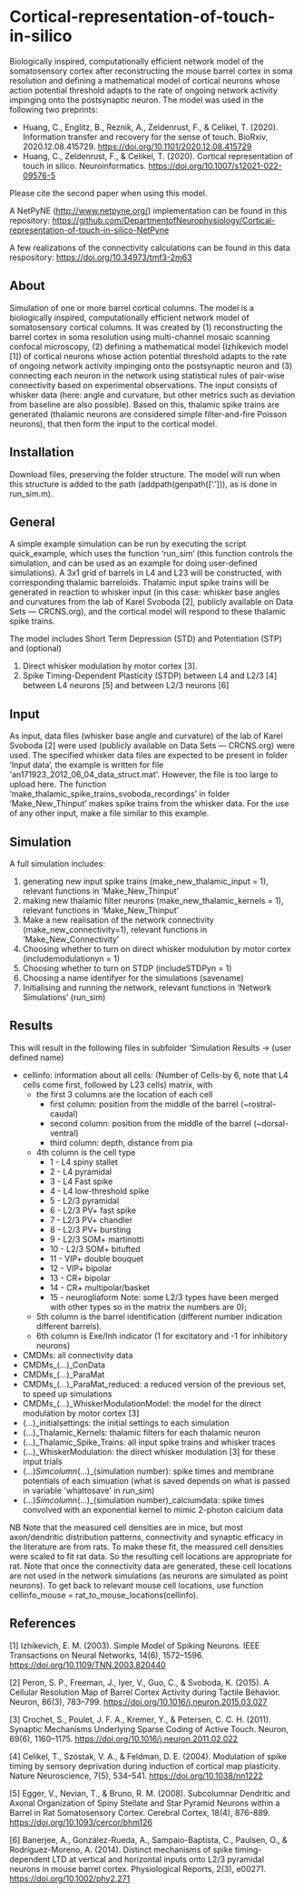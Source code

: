 # Cortical-representation-of-touch-in-silico
Biologically inspired, computationally efficient network model of the somatosensory cortex after reconstructing the mouse barrel cortex in soma resolution and defining a mathematical model of cortical neurons whose action potential threshold adapts to the rate of ongoing network activity impinging onto the postsynaptic neuron. 
The model was used in the following two preprints:
* Huang, C., Englitz, B., Reznik, A., Zeldenrust, F., & Celikel, T. (2020). Information transfer and recovery for the sense of touch. BioRxiv, 2020.12.08.415729. https://doi.org/10.1101/2020.12.08.415729
* Huang, C., Zeldenrust, F., & Celikel, T. (2020). Cortical representation of touch in silico. Neuroinformatics. https://doi.org/10.1007/s12021-022-09576-5

Please cite the second paper when using this model.

A NetPyNE (http://www.netpyne.org/) implementation can be found in this repository: https://github.com/DepartmentofNeurophysiology/Cortical-representation-of-touch-in-silico-NetPyne

A few realizations of the connectivity calculations can be found in this data respository: https://doi.org/10.34973/tmf3-2m63


## About

Simulation of one or more barrel cortical columns. The model is a biologically inspired, computationally efficient network model of  somatosensory cortical columns. It was created by (1) reconstructing the barrel cortex in soma resolution using multi-channel mosaic scanning confocal microscopy, (2) defining a mathematical model (Izhikevich model [1]) of cortical neurons whose action potential threshold adapts to the rate of ongoing network activity impinging onto the postsynaptic neuron and (3) connecting each neuron in the network using statistical rules of pair-wise connectivity based on experimental observations. The input consists of whisker data (here: angle and curvature, but other metrics such as deviation from baseline are also possible). Based on this, thalamic spike trains are generated (thalamic neurons are considered simple filter-and-fire Poisson neurons), that then form the input to the cortical model. 

## Installation

Download files, preserving the folder structure. The model will run when this structure is added to the path (addpath(genpath([‘.’])), as is done in run_sim.m).

## General

A simple example simulation can be run by executing the script quick_example, which uses the function ‘run_sim’ (this function controls the simulation, and can be used as an example for doing user-defined simulations). A 3x1 grid of barrels in L4 and L23 will be constructed, with corresponding thalamic barreloids. Thalamic input spike trains will be generated in reaction to whisker input (in this case: whisker base angles and curvatures from the lab of Karel Svoboda [2], publicly available on Data Sets — CRCNS.org), and the cortical model will respond to these thalamic spike trains. 

The model includes Short Term Depression (STD) and Potentiation (STP) and (optional)
1. Direct whisker modulation by motor cortex [3].
2. Spike Timing-Dependent Plasticity (STDP) between L4 and L2/3 [4] between L4 neurons [5] and between L2/3 neurons [6]

## Input

As input, data files (whisker base angle and curvature) of the lab of Karel Svoboda [2] were used (publicly available on Data Sets — CRCNS.org) were used. The specified whisker data files are expected to be present in folder ‘Input data’, the example is written for file 'an171923_2012_06_04_data_struct.mat'. However, the file is too large to upload here. The function ‘make_thalamic_spike_trains_svoboda_recordings’ in folder ‘Make_New_Thinput’ makes spike trains from the whisker data. For the use of any other input, make a file similar to this example. 

## Simulation

A full simulation includes:
1.	generating new input spike trains (make_new_thalamic_input = 1), relevant functions in ‘Make_New_Thinput’
2.	making new thalamic filter neurons (make_new_thalamic_kernels = 1), relevant functions in ‘Make_New_Thinput’
3.	Make a new realisation of the network connectivity (make_new_connectivity=1), relevant functions in ‘Make_New_Connectivity’
4.  Choosing whether to turn on direct whisker modulution by motor cortex (includemodulationyn = 1)
5.  Choosing whether to turn on STDP (includeSTDPyn = 1)
6.  Choosing a name identifyer for the simulations (savename)
6.	Initialising and running the network, relevant functions in ‘Network Simulations’ (run_sim)

## Results

This will result in the following files in subfolder ‘Simulation Results -> (user defined name)

* cellinfo: information about all cells: (Number of Cells-by 6, note that L4 cells come first, followed by L23 cells) matrix, with
	* the first 3 columns are the location of each cell 
		* first column: position from the middle of the barrel (~rostral-caudal)
		* second column: position from the middle of the barrel (~dorsal-ventral) 
		* third column: depth, distance from pia
	* 4th column is the cell type 
		* 1 - L4 spiny stallet
		* 2 - L4 pyramidal
		* 3 - L4 Fast spike 
		* 4 - L4 low-threshold spike
		* 5 - L2/3 pyramidal 
		* 6 - L2/3 PV+ fast spike
		* 7 - L2/3 PV+ chandler
		* 8 - L2/3 PV+ bursting 
		* 9 - L2/3 SOM+ martinotti 
		* 10 - L2/3 SOM+ bitufted 
		* 11 - VIP+ double bouquet 
		* 12 - VIP+ bipolar
		* 13 - CR+ bipolar
		* 14 - CR+ multipolar/basket			
		* 15 - neurogliaform 
		Note: some L2/3 types have been merged with other types so in the matrix the numbers are 0); 
	* 5th column is the barrel identification (different number indication different barrels). 
	* 6th column is Exe/Inh indicator (1 for excitatory and -1 for inhibitory neurons)
* CMDMs: all connectivity data
* CMDMs_(…)_ConData
* CMDMs_(…)_ParaMat 
* CMDMs_(…)_ParaMat_reduced: a reduced version of the previous set, to speed up simulations
* CMDMs_(…)_WhiskerModulationModel: the model for the direct modulation by motor cortex [3]
* (…)_initialsettings: the initial settings to each simulation
* (…)_Thalamic_Kernels: thalamic filters for each thalamic neuron
* (…)_Thalamic_Spike_Trains: all input spike trains and whisker traces
* (…)_WhiskerModulation: the direct whisker modulation [3] for these input trials
* (…)_Simcolumn_(…)_(simulation number): spike times and membrane potentials of each simuation (what is saved depends on what is passed in variable 'whattosave' in run_sim)
* (…)_Simcolumn_(…)_(simulation number)_calciumdata: spike times convolved with an exponential kernel to mimic 2-photon calcium data

NB Note that the measured cell densities are in mice, but most axon/dendritic distribution patterns, connectivity and synaptic efficacy in the literature are from rats. To make these fit, the measured cell densities were scaled to fit rat data. So the resulting cell locations are appropriate for rat. Note that once the connectivity data are generated, these cell locations are not used in the network simulations (as neurons are simulated as point neurons). To get back to relevant mouse cell locations, use function cellinfo_mouse = rat_to_mouse_locations(cellinfo).

## References

[1] Izhikevich, E. M. (2003). Simple Model of Spiking Neurons. IEEE Transactions on Neural Networks, 14(6), 1572–1596. https://doi.org/10.1109/TNN.2003.820440

[2] Peron, S. P., Freeman, J., Iyer, V., Guo, C., & Svoboda, K. (2015). A Cellular Resolution Map of Barrel Cortex Activity during Tactile Behavior. Neuron, 86(3), 783–799. https://doi.org/10.1016/j.neuron.2015.03.027

[3] Crochet, S., Poulet, J. F. A., Kremer, Y., & Petersen, C. C. H. (2011). Synaptic Mechanisms Underlying Sparse Coding of Active Touch. Neuron, 69(6), 1160–1175. https://doi.org/10.1016/j.neuron.2011.02.022

[4] Celikel, T., Szostak, V. A., & Feldman, D. E. (2004). Modulation of spike timing by sensory deprivation during induction of cortical map plasticity. Nature Neuroscience, 7(5), 534–541. https://doi.org/10.1038/nn1222

[5] Egger, V., Nevian, T., & Bruno, R. M. (2008). Subcolumnar Dendritic and Axonal Organization of Spiny Stellate and Star Pyramid Neurons within a Barrel in Rat Somatosensory Cortex. Cerebral Cortex, 18(4), 876–889. https://doi.org/10.1093/cercor/bhm126

[6] Banerjee, A., González-Rueda, A., Sampaio-Baptista, C., Paulsen, O., & Rodríguez-Moreno, A. (2014). Distinct mechanisms of spike timing-dependent LTD at vertical and horizontal inputs onto L2/3 pyramidal neurons in mouse barrel cortex. Physiological Reports, 2(3), e00271. https://doi.org/10.1002/phy2.271


